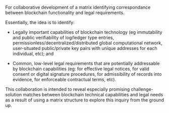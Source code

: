 For collaborative development of a matrix identifying correspondance between blockchain functionality and legal requirements.  

Essentially, the idea is to identify:

* Legally important capabilities of blockchain technology (eg immutability and public verifiability of log/ledger type entries,  permissionless/decentralized/distributed global computational network,  user-situated public/private key pairs with unique addresses for each individual, etc); and 

* Common, low-level legal requirements that are potentially addressable by blockchain capabilities (eg: for effective legal notices, for valid consent or digital signature procedures, for admissibility of records into evidence, for enforceable contractual terms, etc).

This collaboration is intended to reveal especially promising challenge-solution matches between blockchain technical capabilities and legal needs as a result of using a matrix structure to explore this inquiry from the ground up.
